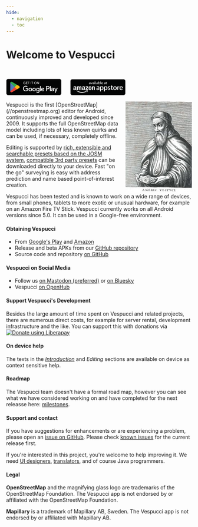 ```yaml
---
hide:
  - navigation
  - toc
---
```


# Welcome to Vespucci 

[<img src="badge_google-play.png" style="margin-top:30px;height: auto; width: 20%;min-width: 150px;max-width: 252px;max-height: 75px;"  alt="Google Play">](https://play.google.com/store/apps/details?id=de.blau.android)
[<img src="badge_amazon-appstore.png" style="margin-top:30px;margin-left:20px;height: auto; width: 20%;min-width: 150px;max-width: 252px;max-height: 75px;" height="75" width="256" alt="Amazon AppStore">](https://www.amazon.com/Simon-Poole-vespucci/dp/B00P71C3AW)

<img src="180px-Amerigo_Vespucci.jpg" style="padding-left:20px;float:right">
Vespucci is the first [OpenStreetMap](//openstreetmap.org) editor for Android, continuously improved and developed since 2009. It supports the full OpenStreetMap data model including lots of less known quirks and can be used, if necessary, completely offline. 

Editing is supported by [rich, extensible and searchable presets based on the JOSM system](tutorials/presets.md), [compatible 3rd party presets](help/en/Presets.md) can be downloaded directly to your device. Fast "on the go" surveying is easy with address prediction and name based point-of-interest creation.

Vespucci has been tested and is known to work on a wide range of devices, from small phones, tablets to more exotic or unusual hardware, for example on an Amazon Fire TV Stick. Vespucci currently works on all Android versions since 5.0. It can be used in a Google-free environment.

#### Obtaining Vespucci

 * From [Google's Play](https://play.google.com/store/apps/details?id=de.blau.android) and [Amazon](https://www.amazon.com/Simon-Poole-vespucci/dp/B00P71C3AW)
 * Release and beta APKs from our [GitHub repository](https://github.com/MarcusWolschon/osmeditor4android/releases)
 * Source code and repository [on GitHub](https://github.com/MarcusWolschon/osmeditor4android)

#### Vespucci on Social Media

 * Follow us [on Mastodon (preferred)](https://en.osm.town/@vespucci_editor) or [on Bluesky](https://bsky.app/profile/vespucci.io)
 * Vespucci [on OpenHub](https://www.openhub.net/p/osmeditor4android)
 
#### Support Vespucci's Development

Besides the large amount of time spent on Vespucci and related projects, there are numerous direct costs, for example for server rental, development infrastructure and the like. You can support this with donations via <script src="https://liberapay.com/SimonPoole/widgets/button.js"></script>
<noscript><a href="https://liberapay.com/SimonPoole/donate"><img alt="Donate using Liberapay" src="https://liberapay.com/assets/widgets/donate.svg"></a></noscript>   

#### On device help

The texts in the [_Introduction_](help/en/Introduction/) and _Editing_ sections are available on device as context sensitive help.

#### Roadmap

The Vespucci team doesn't have a formal road map, however you can see what we have considered working on and have completed for the next releasse here: [milestones](https://github.com/MarcusWolschon/osmeditor4android/milestones).

#### Support and contact

If you have suggestions for enhancements or are experiencing a problem, please open an [issue on GitHub](https://github.com/MarcusWolschon/osmeditor4android/issues). Please check [known issues](https://github.com/MarcusWolschon/osmeditor4android/issues?q=is%3Aopen+is%3Aissue+label%3A%22Known+issue%22) for the current release first.

If you're interested in this project, you're welcome to help improving it. We need [UI designers](https://github.com/MarcusWolschon/osmeditor4android/labels/UI), [translators](https://github.com/MarcusWolschon/osmeditor4android/blob/master/TRANSLATIONS.md), and of course Java programmers.

#### Legal 

__OpenStreetMap__ and the magnifying glass logo are trademarks of the OpenStreetMap Foundation. The Vespucci app is not endorsed by or affiliated with the OpenStreetMap Foundation. 

__Mapillary__ is a trademark of Mapillary AB, Sweden. The Vespucci app is not endorsed by or affiliated with Mapillary AB.

